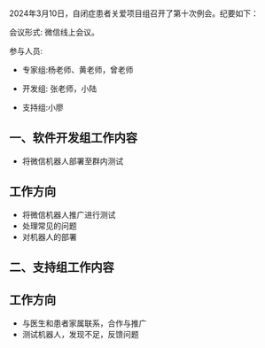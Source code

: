  

2024年3月10日，自闭症患者关爱项目组召开了第十次例会。纪要如下：

会议形式: 微信线上会议。

参与人员: 

- 专家组:杨老师、黄老师，曾老师

- 开发组: 张老师，小陆

- 支持组:小廖

## 一、软件开发组工作内容
* 将微信机器人部署至群内测试
## 工作方向

* 将微信机器人推广进行测试
* 处理常见的问题
* 对机器人的部署
## 二、支持组工作内容
## 工作方向

* 与医生和患者家属联系，合作与推广
* 测试机器人，发现不足，反馈问题

